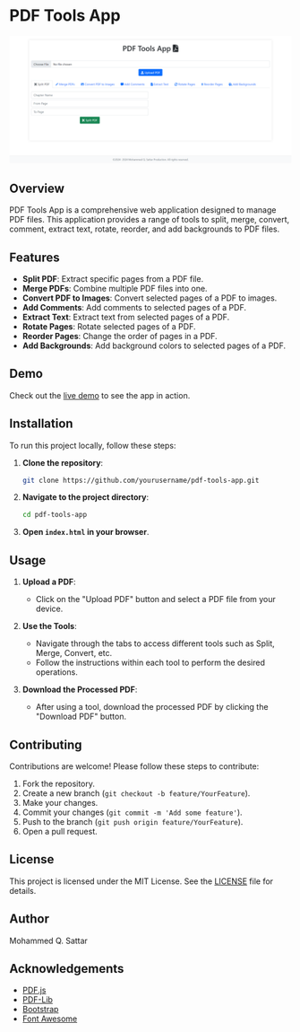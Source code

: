 # PDF Tools App

![PDF Tools App](https://github.com/MohammedTsmu/PDFNinjaPro/blob/main/Screenshot%202024-06-25%20090014.png)

## Overview

PDF Tools App is a comprehensive web application designed to manage PDF files. This application provides a range of tools to split, merge, convert, comment, extract text, rotate, reorder, and add backgrounds to PDF files.

## Features

- **Split PDF**: Extract specific pages from a PDF file.
- **Merge PDFs**: Combine multiple PDF files into one.
- **Convert PDF to Images**: Convert selected pages of a PDF to images.
- **Add Comments**: Add comments to selected pages of a PDF.
- **Extract Text**: Extract text from selected pages of a PDF.
- **Rotate Pages**: Rotate selected pages of a PDF.
- **Reorder Pages**: Change the order of pages in a PDF.
- **Add Backgrounds**: Add background colors to selected pages of a PDF.

## Demo

Check out the [live demo](https://mohammedtsmu.github.io/PDFNinjaPro) to see the app in action.

## Installation

To run this project locally, follow these steps:

1. **Clone the repository**:
    ```sh
    git clone https://github.com/yourusername/pdf-tools-app.git
    ```

2. **Navigate to the project directory**:
    ```sh
    cd pdf-tools-app
    ```

3. **Open `index.html` in your browser**.

## Usage

1. **Upload a PDF**:
    - Click on the "Upload PDF" button and select a PDF file from your device.

2. **Use the Tools**:
    - Navigate through the tabs to access different tools such as Split, Merge, Convert, etc.
    - Follow the instructions within each tool to perform the desired operations.

3. **Download the Processed PDF**:
    - After using a tool, download the processed PDF by clicking the "Download PDF" button.

## Contributing

Contributions are welcome! Please follow these steps to contribute:

1. Fork the repository.
2. Create a new branch (`git checkout -b feature/YourFeature`).
3. Make your changes.
4. Commit your changes (`git commit -m 'Add some feature'`).
5. Push to the branch (`git push origin feature/YourFeature`).
6. Open a pull request.

## License

This project is licensed under the MIT License. See the [LICENSE](LICENSE) file for details.

## Author

Mohammed Q. Sattar

## Acknowledgements

- [PDF.js](https://mozilla.github.io/pdf.js/)
- [PDF-Lib](https://pdf-lib.js.org/)
- [Bootstrap](https://getbootstrap.com/)
- [Font Awesome](https://fontawesome.com/)
